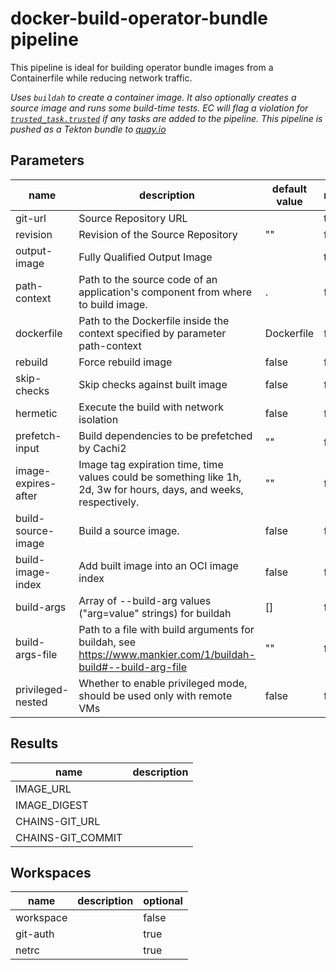 # docker-build-operator-bundle pipeline

This pipeline is ideal for building operator bundle images from a Containerfile while reducing network traffic.

_Uses `buildah` to create a container image. It also optionally creates a source image and runs some build-time tests. EC will flag a violation for [`trusted_task.trusted`](https://enterprisecontract.dev/docs/ec-policies/release_policy.html#trusted_task__trusted) if any tasks are added to the pipeline.
This pipeline is pushed as a Tekton bundle to [quay.io](https://quay.io/repository/konflux-ci/tekton-catalog/pipeline-docker-build-operator-bundle?tab=tags)_


## Parameters
|name|description|default value|required|
|---|---|---|---|
|git-url|Source Repository URL||true|
|revision|Revision of the Source Repository|""|false|
|output-image|Fully Qualified Output Image||true|
|path-context|Path to the source code of an application's component from where to build image.|.|false|
|dockerfile|Path to the Dockerfile inside the context specified by parameter path-context|Dockerfile|false|
|rebuild|Force rebuild image|false|false|
|skip-checks|Skip checks against built image|false|false|
|hermetic|Execute the build with network isolation|false|false|
|prefetch-input|Build dependencies to be prefetched by Cachi2|""|false|
|image-expires-after|Image tag expiration time, time values could be something like 1h, 2d, 3w for hours, days, and weeks, respectively.|""|false|
|build-source-image|Build a source image.|false|false|
|build-image-index|Add built image into an OCI image index|false|false|
|build-args|Array of --build-arg values ("arg=value" strings) for buildah|[]|false|
|build-args-file|Path to a file with build arguments for buildah, see https://www.mankier.com/1/buildah-build#--build-arg-file|""|false|
|privileged-nested|Whether to enable privileged mode, should be used only with remote VMs|false|false|

## Results
|name|description|
|---|---|
|IMAGE_URL||
|IMAGE_DIGEST||
|CHAINS-GIT_URL||
|CHAINS-GIT_COMMIT||

## Workspaces
|name|description|optional|
|---|---|---|
|workspace||false|
|git-auth||true|
|netrc||true|
